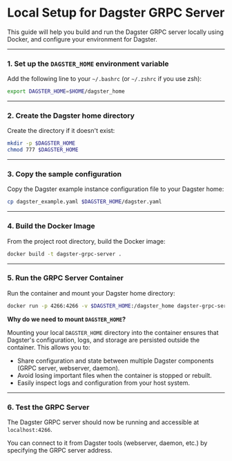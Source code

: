 # Local Setup for Dagster GRPC Server

This guide will help you build and run the Dagster GRPC server locally using Docker, and configure your environment for Dagster.

---

### 1. Set up the `DAGSTER_HOME` environment variable

Add the following line to your `~/.bashrc` (or `~/.zshrc` if you use zsh):

```bash
export DAGSTER_HOME=$HOME/dagster_home
```

---

### 2. Create the Dagster home directory

Create the directory if it doesn't exist:

```bash
mkdir -p $DAGSTER_HOME
chmod 777 $DAGSTER_HOME
```

---

### 3. Copy the sample configuration

Copy the Dagster example instance configuration file to your Dagster home:

```bash
cp dagster_example.yaml $DAGSTER_HOME/dagster.yaml
```

---

### 4. Build the Docker Image

From the project root directory, build the Docker image:

```bash
docker build -t dagster-grpc-server .
```

---

### 5. Run the GRPC Server Container

Run the container and mount your Dagster home directory:

```bash
docker run -p 4266:4266 -v $DAGSTER_HOME:/dagster_home dagster-grpc-server
```

**Why do we need to mount `DAGSTER_HOME`?**

Mounting your local `DAGSTER_HOME` directory into the container ensures that Dagster's configuration, logs, and storage are persisted outside the container. This allows you to:
- Share configuration and state between multiple Dagster components (GRPC server, webserver, daemon).
- Avoid losing important files when the container is stopped or rebuilt.
- Easily inspect logs and configuration from your host system.

---

### 6. Test the GRPC Server

The Dagster GRPC server should now be running and accessible at `localhost:4266`.

You can connect to it from Dagster tools (webserver, daemon, etc.) by specifying the GRPC server address.